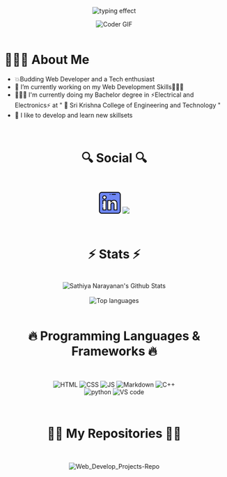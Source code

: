 <div align="center">

![typing effect](https://readme-typing-svg.demolab.com/?lines=Hi+there!+👋;I'm+Sathiya+Narayanan;Nice+to+meet+you+🤝&height=100px&size=35px&font=DynaPuff&center=true&vCenter=true&pause=350&duration=3500)

<img src="https://media.giphy.com/media/SWoSkN6DxTszqIKEqv/giphy.gif" alt="Coder GIF" width="550px">

</div>

<br>

# 👨🏻‍💻 About Me

- 💥Budding Web Developer and a Tech enthusiast   
- 🔭 I’m currently working on my Web Development Skills👨🏻‍💻
- 👨🏻‍🎓 I'm currently doing my Bachelor degree in ⚡Electrical and Electronics⚡ at " 🏫 Sri Krishna College of Engineering and Technology "
- 🎯 I like to develop and learn new skillsets

<br>

<div align="center">

# 🔍 Social 🔍

<br>

[<img width=50px src="https://raw.githubusercontent.com/8bithemant/8bithemant/master/linkedin.png?raw=true">](https://www.linkedin.com/in/sathiya-narayanan-704bb2255 "My linkedin Profile link")
[<img width=50px src="https://cdn.iconscout.com/icon/free/png-512/free-hackerrank-3521478-2944922.png?f=avif&w=256">](https://www.hackerrank.com/sathiyanarayan31 "My HackerRank Profile link")


</div>

<br>

<div align="center">

# ⚡ Stats ⚡


<br>

<img width="550px" alt="Sathiya Narayanan's Github Stats" src="https://github-readme-stats.vercel.app/api?username=sathiyanarayanan2410&show_icons=true&hide=prs&count_private=true&line_height=30px&border_radius=15px&theme=react">

<br>
<br>
  
<img width="350px" alt="Top languages" src="https://github-readme-stats.vercel.app/api/top-langs/?username=sathiyanarayanan2410&border_radius=15px&theme=react">

</div>

<br>

<div align="center">

# 🔥 Programming Languages & Frameworks 🔥

<br>

![HTML](https://img.shields.io/badge/HTML5-E34F26?style=for-the-badge&logo=html5&logoColor=white)
![CSS](https://img.shields.io/badge/CSS3-1572B6?style=for-the-badge&logo=css3&logoColor=white)
![JS](https://img.shields.io/badge/JavaScript-323330?style=for-the-badge&logo=javascript&logoColor=F7DF1E)
![Markdown](https://img.shields.io/badge/Markdown-000000?style=for-the-badge&logo=markdown&logoColor=red)
![C++](https://img.shields.io/badge/C%2B%2B-00599C?style=for-the-badge&logo=c%2B%2B&logoColor=white)  
![python](https://img.shields.io/badge/Python-FFD43B?style=for-the-badge&logo=python&logoColor=blue)
![VS code](https://img.shields.io/badge/VSCode-0078D4?style=for-the-badge&logo=visual%20studio%20code&logoColor=white&border_radius=20px)
<!--![react](https://img.shields.io/badge/React-20232A?style=for-the-badge&logo=react&logoColor=61DAFB)-->

</div>

<br>

<div align="center">

# 👨‍💻 My Repositories 👨‍💻

<br>

![Web_Develop_Projects-Repo](https://github-readme-stats.vercel.app/api/pin/?username=sathiyanarayanan2410&repo=Web_Develop_Projects&theme=react)

</div>